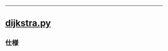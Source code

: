 ___

# [dijkstra.py](https://github.com/titanium-22/Library_py/blob/main/Graph/dijkstra.py)

## 仕様

